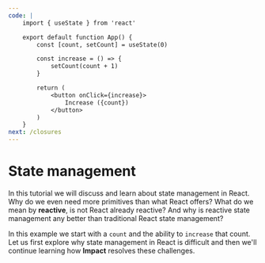 ```yaml
---
code: |
    import { useState } from 'react'

    export default function App() {
        const [count, setCount] = useState(0)

        const increase = () => {
            setCount(count + 1)
        }

        return (
            <button onClick={increase}>
                Increase ({count})
            </button>
        )
    }
next: /closures
---
```


# State management

In this tutorial we will discuss and learn about state management in React. Why do we even need more primitives than what React offers? What do we mean by **reactive**, is not React already reactive? And why is reactive state management any better than traditional React state management?

In this example we start with a `count` and the ability to `increase` that count. Let us first explore why state management in React is difficult and then we'll continue learning how **Impact** resolves these challenges.

<Playground />